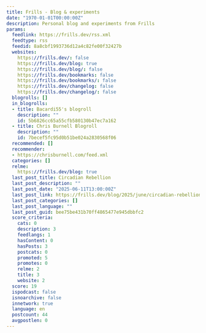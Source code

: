 ```yaml
---
title: Frills - Blog & experiments
date: "1970-01-01T00:00:00Z"
description: Personal blog and experiments from Frills
params:
  feedlink: https://frills.dev/rss.xml
  feedtype: rss
  feedid: 8a8cbf1993736d12a4c82fe00f32427b
  websites:
    https://frills.dev/: false
    https://frills.dev/blog: true
    https://frills.dev/blog/: false
    https://frills.dev/bookmarks: false
    https://frills.dev/bookmarks/: false
    https://frills.dev/changelog: false
    https://frills.dev/changelog/: false
  blogrolls: []
  in_blogrolls:
  - title: Bacardi55's blogroll
    description: ""
    id: 5b6826cc65a55cfb580130b47ec7a162
  - title: Chris Burnell Blogroll
    description: ""
    id: 7becef5fc95d0b51be024a2830568f06
  recommended: []
  recommender:
  - https://chrisburnell.com/feed.xml
  categories: []
  relme:
    https://frills.dev/blog: true
  last_post_title: Circadian Rebellion
  last_post_description: ""
  last_post_date: "2025-06-11T13:00:00Z"
  last_post_link: https://frills.dev/blog/2025/june/circadian-rebellion/
  last_post_categories: []
  last_post_language: ""
  last_post_guid: bee75be431b70ff4865477e945dbbfc2
  score_criteria:
    cats: 0
    description: 3
    feedlangs: 1
    hasContent: 0
    hasPosts: 3
    postcats: 0
    promoted: 5
    promotes: 0
    relme: 2
    title: 3
    website: 2
  score: 19
  ispodcast: false
  isnoarchive: false
  innetwork: true
  language: en
  postcount: 44
  avgpostlen: 0
---
```

